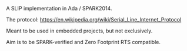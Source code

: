 A SLIP implementation in Ada / SPARK2014.

The protocol: https://en.wikipedia.org/wiki/Serial_Line_Internet_Protocol

Meant to be used in embedded projects, but not exclusively.

Aim is to be SPARK-verified and Zero Footprint RTS compatible.
